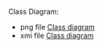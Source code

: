 
Class Diagram:

 - png file [Class diagram](./ClassUML.PNG)
 - xmi file [Class diagram](./ClassUML.xmi)

